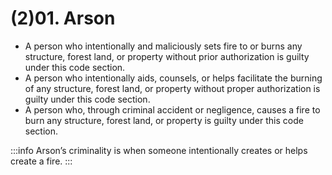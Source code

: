 # (2)01. Arson

- A person who intentionally and maliciously sets fire to or burns any structure, forest land, or property without prior authorization is guilty under this code section.
- A person who intentionally aids, counsels, or helps facilitate the burning of any structure, forest land, or property without proper authorization is guilty under this code section.
- A person who, through criminal accident or negligence, causes a fire to burn any structure, forest land, or property is guilty under this code section.

:::info
Arson’s criminality is when someone intentionally creates or helps create a fire.
:::